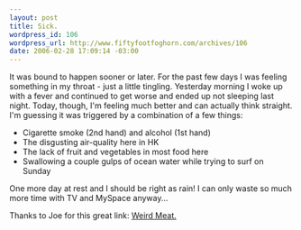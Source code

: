 ```yaml
--- 
layout: post
title: Sick.
wordpress_id: 106
wordpress_url: http://www.fiftyfootfoghorn.com/archives/106
date: 2006-02-28 17:09:14 -03:00
---
```

It was bound to happen sooner or later. For the past few days I was feeling something in my throat - just a little tingling. Yesterday morning I woke up with a fever and continued to get worse and ended up not sleeping last night. Today, though, I'm feeling much better and can actually think straight. I'm guessing it was triggered by a combination of a few things:
<ul>
	<li>Cigarette smoke (2nd hand) and alcohol (1st hand)</li>
	<li>The disgusting air-quality here in HK</li>
	<li>The lack of fruit and vegetables in most food here</li>
	<li>Swallowing a couple gulps of ocean water while trying to surf on Sunday</li>
</ul>
One more day at rest and I should be right as rain! I can only waste so much more time with TV and MySpace anyway...

Thanks to Joe for this great link: <a href="http://www.weirdmeat.com/">Weird Meat.</a>
